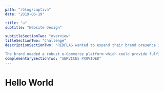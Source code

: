 ```yaml
---
path: "/blog/captiva"
date: "2019-06-19"

title: "a"
subtitle: "Website Design"

subtitleSectionTwo: "overview"
titleSectionTwo: "Challenge"
descriptionSectionTwo: "REDFLAG wanted to expand their brand presence into other cities, and countries. 

The brand needed a robust e-Commerce platform which could provide fulfillment solutions for their national and international markets."
complementarySectionTwo: "SERVICES PROVIDED"
--- 
```

# Hello World